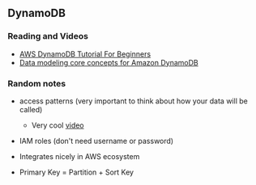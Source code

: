 ## DynamoDB

### Reading and Videos

- [AWS DynamoDB Tutorial For Beginners](https://www.youtube.com/watch?v=2k2GINpO308&list=PL9nWRykSBSFi5QD8ssI0W5odL9S0309E2)
- [Data modeling core concepts for Amazon DynamoDB](https://www.youtube.com/watch?v=l-Urbf4BaWg)

### Random notes

- access patterns (very important to think about how your data will be called)
  - Very cool [video](https://youtu.be/XvD2FrS5yYM?si=d-tx7jZ3NjgLXKwS)
- IAM roles (don't need username or password)
- Integrates nicely in AWS ecosystem

- Primary Key = Partition + Sort Key
